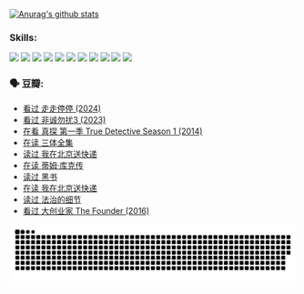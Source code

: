 
[![Anurag's github stats](https://github-readme-stats.vercel.app/api?username=w940853815)](https://github.com/anuraghazra/github-readme-stats)

### Skills:

<code><img height="32" src="https://cdn.jsdelivr.net/npm/simple-icons@v5/icons/python.svg"></code>
<code><img height="32" src="https://cdn.jsdelivr.net/npm/simple-icons@v5/icons/javascript.svg"></code>
<code><img height="32" src="https://cdn.jsdelivr.net/npm/simple-icons@v5/icons/django.svg"></code>
<code><img height="32" src="https://cdn.jsdelivr.net/npm/simple-icons@v5/icons/flask.svg"></code>
<code><img height="32" src="https://cdn.jsdelivr.net/npm/simple-icons@v5/icons/vuetify.svg"></code>
<code><img height="32" src="https://cdn.jsdelivr.net/npm/simple-icons@v5/icons/git.svg"></code>
<code><img height="32" src="https://cdn.jsdelivr.net/npm/simple-icons@v5/icons/docker.svg"></code>
<code><img height="32" src="https://cdn.jsdelivr.net/npm/simple-icons@v5/icons/postgresql.svg"></code>
<code><img height="32" src="https://cdn.jsdelivr.net/npm/simple-icons@v5/icons/elasticsearch.svg"></code>
<code><img height="32" src="https://cdn.jsdelivr.net/npm/simple-icons@v5/icons/macos.svg"></code>
<code><img height="32" src="https://cdn.jsdelivr.net/npm/simple-icons@v5/icons/linux.svg"></code>

### 🗣 豆瓣:

<!-- DOUBAN-ACTIVITIES:START -->
- [看过 走走停停‎ (2024)](https://www.douban.com/people/136069238/status/4684430230/?_i=24213907)
- [看过 非诚勿扰3‎ (2023)](https://www.douban.com/people/136069238/status/4676324100/?_i=24213907)
- [在看 真探 第一季 True Detective Season 1‎ (2014)](https://www.douban.com/people/136069238/status/4673382852/?_i=24213907)
- [在读 三体全集](https://www.douban.com/people/136069238/status/4672842521/?_i=24213907)
- [读过 我在北京送快递](https://www.douban.com/people/136069238/status/4672842036/?_i=24213907)
- [在读 蒂姆·库克传](https://www.douban.com/people/136069238/status/4663517053/?_i=24213907)
- [读过 黑书](https://www.douban.com/people/136069238/status/4663516022/?_i=24213907)
- [在读 我在北京送快递](https://www.douban.com/people/136069238/status/4658098365/?_i=24213907)
- [读过 法治的细节](https://www.douban.com/people/136069238/status/4657347558/?_i=24213907)
- [看过 大创业家 The Founder‎ (2016)](https://www.douban.com/people/136069238/status/4649667693/?_i=24213907)
<!-- DOUBAN-ACTIVITIES:END -->


![Snake animation](https://raw.githubusercontent.com/w940853815/w940853815/output/github-contribution-grid-snake.svg)

<!--
**w940853815/w940853815** is a ✨ _special_ ✨ repository because its `README.md` (this file) appears on your GitHub profile.

Here are some ideas to get you started:

- 🔭 I’m currently working on ...
- 🌱 I’m currently learning ...
- 👯 I’m looking to collaborate on ...
- 🤔 I’m looking for help with ...
- 💬 Ask me about ...
- 📫 How to reach me: ...
- 😄 Pronouns: ...
- ⚡ Fun fact: ...
-->
